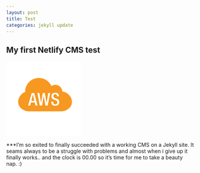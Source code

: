 ```yaml
---
layout: post
title: Test
categories: jekyll update
---
```

## My first Netlify CMS test

![aws](/img/uploads/aws.png)

***I’m so exited to finally succeeded with a working CMS on a Jekyll site. It seams always to be a struggle with problems and almost when i give up it finally works.. and the clock is 00.00 so it’s time for me to take a beauty nap. :)


